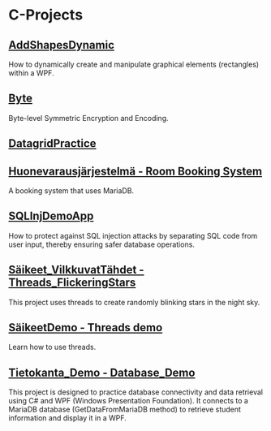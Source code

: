 # C-Projects

## [AddShapesDynamic](#addshapesdynamic)
How to dynamically create and manipulate graphical elements (rectangles) within a WPF.

## [Byte](#byte)
Byte-level Symmetric Encryption and Encoding.

## [DatagridPractice](#datagridpractice)

## [Huonevarausjärjestelmä - Room Booking System](#huonevarausjärjestelmä---room-booking-system)
A booking system that uses MariaDB.

## [SQLInjDemoApp](#sqlinjdemoapp)
How to protect against SQL injection attacks by separating SQL code from user input, thereby ensuring safer database operations.

## [Säikeet_VilkkuvatTähdet - Threads_FlickeringStars](#säikeet_vilkkuvatähdet---threads_flickeringstars)
This project uses threads to create randomly blinking stars in the night sky.

## [SäikeetDemo - Threads demo](#säikeetdemo---threads-demo)
Learn how to use threads.

## [Tietokanta_Demo - Database_Demo](#tietokanta_demo---database_demo)
This project is designed to practice database connectivity and data retrieval using C# and WPF (Windows Presentation Foundation). It connects to a MariaDB database (GetDataFromMariaDB method) to retrieve student information and display it in a WPF.
